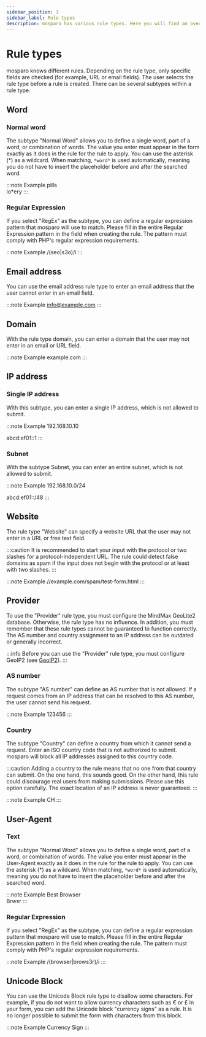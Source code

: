 ```yaml
---
sidebar_position: 3
sidebar_label: Rule types
description: mosparo has various rule types. Here you will find an overview of all rule types.
---
```


# Rule types

mosparo knows different rules. Depending on the rule type, only specific fields are checked (for example, URL or email fields). The user selects the rule type before a rule is created. There can be several subtypes within a rule type.

## Word

### Normal word

The subtype "Normal Word" allows you to define a single word, part of a word, or combination of words. The value you enter must appear in the form exactly as it does in the rule for the rule to apply. You can use the asterisk (*) as a wildcard. When matching, `*word*` is used automatically, meaning you do not have to insert the placeholder before and after the searched word.

:::note Example
pills<br />
lo*ery
:::

### Regular Expression

If you select "RegEx" as the subtype, you can define a regular expression pattern that mosparo will use to match. Please fill in the entire Regular Expression pattern in the field when creating the rule. The pattern must comply with PHP's regular expression requirements.

:::note Example
/(seo|s3o)/i
:::

## Email address

You can use the email address rule type to enter an email address that the user cannot enter in an email field.

:::note Example
info@example.com
:::

## Domain

With the rule type domain, you can enter a domain that the user may not enter in an email or URL field.

:::note Example
example.com
:::

## IP address

### Single IP address

With this subtype, you can enter a single IP address, which is not allowed to submit.

:::note Example
192.168.10.10

abcd:ef01::1
:::

### Subnet

With the subtype Subnet, you can enter an entire subnet, which is not allowed to submit.

:::note Example
192.168.10.0/24

abcd:ef01::/48
:::

## Website

The rule type "Website" can specify a website URL that the user may not enter in a URL or free text field.

:::caution
It is recommended to start your input with the protocol or two slashes for a protocol-independent URL. The rule could detect false domains as spam if the input does not begin with the protocol or at least with two slashes.
:::

:::note Example
//example.com/spam/test-form.html
:::

## Provider

To use the "Provider" rule type, you must configure the MindMax GeoLite2 database. Otherwise, the rule type has no influence. In addition, you must remember that these rule types cannot be guaranteed to function correctly. The AS number and country assignment to an IP address can be outdated or generally incorrect.

:::info
Before you can use the "Provider" rule type, you must configure GeoIP2 (see [GeoIP2](../administration/geoip)).
:::

### AS number

The subtype "AS number" can define an AS number that is not allowed. If a request comes from an IP address that can be resolved to this AS number, the user cannot send his request.

:::note Example
123456
:::

### Country

The subtype "Country" can define a country from which it cannot send a request. Enter an ISO country code that is not authorized to submit. mosparo will block all IP addresses assigned to this country code.

:::caution
Adding a country to the rule means that no one from that country can submit. On the one hand, this sounds good. On the other hand, this rule could discourage real users from making submissions. Please use this option carefully. The exact location of an IP address is never guaranteed.
:::

:::note Example
CH
:::

## User-Agent

### Text

The subtype "Normal Word" allows you to define a single word, part of a word, or combination of words. The value you enter must appear in the User-Agent exactly as it does in the rule for the rule to apply. You can use the asterisk (\*) as a wildcard. When matching, `*word*` is used automatically, meaning you do not have to insert the placeholder before and after the searched word.

:::note Example
Best Browser<br />
Br*ws*r
:::

### Regular Expression

If you select "RegEx" as the subtype, you can define a regular expression pattern that mosparo will use to match. Please fill in the entire Regular Expression pattern in the field when creating the rule. The pattern must comply with PHP's regular expression requirements.

:::note Example
/(browser|brows3r)/i
:::

## Unicode Block

You can use the Unicode Block rule type to disallow some characters. For example, if you do not want to allow currency characters such as € or £ in your form, you can add the Unicode block "currency signs" as a rule. It is no longer possible to submit the form with characters from this block.

:::note Example
Currency Sign
:::
